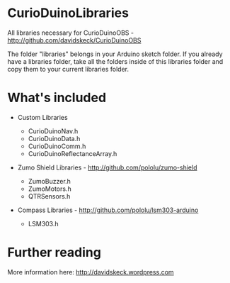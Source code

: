 CurioDuinoLibraries
===================

All libraries necessary for CurioDuinoOBS - http://github.com/davidskeck/CurioDuinoOBS

The folder "libraries" belongs in your Arduino sketch folder. If you already have a libraries folder, take all the folders inside of this libraries folder and copy them to your current libraries folder.

What's included
===============

* Custom Libraries
  * CurioDuinoNav.h
  * CurioDuinoData.h 
  * CurioDuinoComm.h
  * CurioDuinoReflectanceArray.h

* Zumo Shield Libraries - http://github.com/pololu/zumo-shield
  * ZumoBuzzer.h
  * ZumoMotors.h
  * QTRSensors.h

* Compass Libraries - http://github.com/pololu/lsm303-arduino
  * LSM303.h

Further reading
===============

More information here: http://davidskeck.wordpress.com
